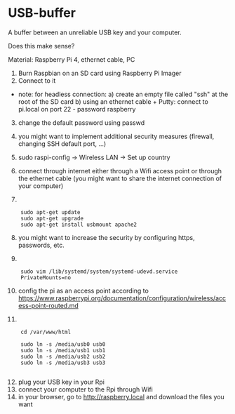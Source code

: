 # USB-buffer
A buffer between an unreliable USB key and your computer.

Does this make sense?

Material: Raspberry Pi 4, ethernet cable, PC

1. Burn Raspbian on an SD card using Raspberry Pi Imager
2. Connect to it 
 - note: for headless connection: 
 a) create an empty file called "ssh" at the root of the SD card
 b) using an ethernet cable + Putty: connect to pi.local on port 22 - password raspberry
3. change the default password using passwd
4. you might want to implement additional security measures (firewall, changing SSH default port, ...)
5. sudo raspi-config -> Wireless LAN -> Set up country
6. connect through internet either through a Wifi access point or through the ethernet cable (you might want to share the internet connection of your computer)

7.
````
    sudo apt-get update
    sudo apt-get upgrade
    sudo apt-get install usbmount apache2
````
8. you might want to increase the security by configuring https, passwords, etc.

9.
````
    sudo vim /lib/systemd/system/systemd-udevd.service
    PrivateMounts=no
````

10. config the pi as an access point according to https://www.raspberrypi.org/documentation/configuration/wireless/access-point-routed.md

11.
````
    cd /var/www/html
    
    sudo ln -s /media/usb0 usb0
    sudo ln -s /media/usb1 usb1
    sudo ln -s /media/usb2 usb2
    sudo ln -s /media/usb3 usb3
    
````

12. plug your USB key in your Rpi
13. connect your computer to the Rpi through Wifi
14. in your browser, go to http://raspberry.local and download the files you want
